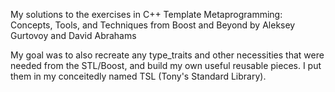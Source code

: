 My solutions to the exercises in C++ Template Metaprogramming: Concepts, Tools, and Techniques from
Boost and Beyond by Aleksey Gurtovoy and David Abrahams

My goal was to also recreate any type_traits and other necessities that were needed from the STL/Boost, and build my own useful reusable pieces.  I put them in my conceitedly named TSL (Tony's Standard Library).

